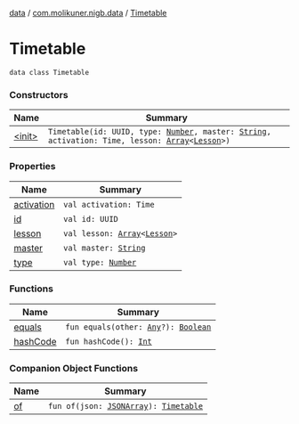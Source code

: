 [data](../../index.md) / [com.molikuner.nigb.data](../index.md) / [Timetable](./index.md)

# Timetable

`data class Timetable`

### Constructors

| Name | Summary |
|---|---|
| [&lt;init&gt;](-init-.md) | `Timetable(id: UUID, type: `[`Number`](https://kotlinlang.org/api/latest/jvm/stdlib/kotlin/-number/index.html)`, master: `[`String`](https://kotlinlang.org/api/latest/jvm/stdlib/kotlin/-string/index.html)`, activation: Time, lesson: `[`Array`](https://kotlinlang.org/api/latest/jvm/stdlib/kotlin/-array/index.html)`<`[`Lesson`](../-lesson/index.md)`>)` |

### Properties

| Name | Summary |
|---|---|
| [activation](activation.md) | `val activation: Time` |
| [id](id.md) | `val id: UUID` |
| [lesson](lesson.md) | `val lesson: `[`Array`](https://kotlinlang.org/api/latest/jvm/stdlib/kotlin/-array/index.html)`<`[`Lesson`](../-lesson/index.md)`>` |
| [master](master.md) | `val master: `[`String`](https://kotlinlang.org/api/latest/jvm/stdlib/kotlin/-string/index.html) |
| [type](type.md) | `val type: `[`Number`](https://kotlinlang.org/api/latest/jvm/stdlib/kotlin/-number/index.html) |

### Functions

| Name | Summary |
|---|---|
| [equals](equals.md) | `fun equals(other: `[`Any`](https://kotlinlang.org/api/latest/jvm/stdlib/kotlin/-any/index.html)`?): `[`Boolean`](https://kotlinlang.org/api/latest/jvm/stdlib/kotlin/-boolean/index.html) |
| [hashCode](hash-code.md) | `fun hashCode(): `[`Int`](https://kotlinlang.org/api/latest/jvm/stdlib/kotlin/-int/index.html) |

### Companion Object Functions

| Name | Summary |
|---|---|
| [of](of.md) | `fun of(json: `[`JSONArray`](https://developer.android.com/reference/org/json/JSONArray.html)`): `[`Timetable`](./index.md) |
